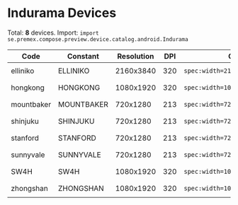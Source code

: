 # Indurama Devices

Total: **8** devices. Import: `import se.premex.compose.preview.device.catalog.android.Indurama`

| Code | Constant | Resolution | DPI | Compose Spec | Preview Usage |
|------|----------|------------|-----|-------------|---------------|
| elliniko | ELLINIKO | 2160x3840 | 320 | `spec:width=2160px,height=3840px,dpi=320` | `@Preview(device = Indurama.ELLINIKO)` |
| hongkong | HONGKONG | 1080x1920 | 320 | `spec:width=1080px,height=1920px,dpi=320` | `@Preview(device = Indurama.HONGKONG)` |
| mountbaker | MOUNTBAKER | 720x1280 | 213 | `spec:width=720px,height=1280px,dpi=213` | `@Preview(device = Indurama.MOUNTBAKER)` |
| shinjuku | SHINJUKU | 720x1280 | 213 | `spec:width=720px,height=1280px,dpi=213` | `@Preview(device = Indurama.SHINJUKU)` |
| stanford | STANFORD | 720x1280 | 213 | `spec:width=720px,height=1280px,dpi=213` | `@Preview(device = Indurama.STANFORD)` |
| sunnyvale | SUNNYVALE | 720x1280 | 213 | `spec:width=720px,height=1280px,dpi=213` | `@Preview(device = Indurama.SUNNYVALE)` |
| SW4H | SW4H | 1080x1920 | 320 | `spec:width=1080px,height=1920px,dpi=320` | `@Preview(device = Indurama.SW4H)` |
| zhongshan | ZHONGSHAN | 1080x1920 | 320 | `spec:width=1080px,height=1920px,dpi=320` | `@Preview(device = Indurama.ZHONGSHAN)` |

<!-- Generated automatically. Do not edit manually. -->
